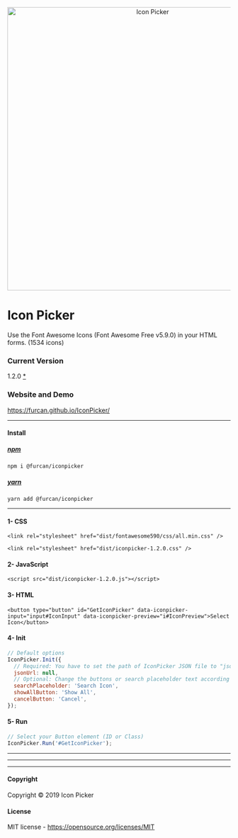 <p align="center">
  <img src="https://raw.githubusercontent.com/furcan/IconPicker/master/github-cover.png" width="640" height="auto" alt="Icon Picker">
</p>


# Icon Picker
Use the Font Awesome Icons (Font Awesome Free v5.9.0) in your HTML forms. (1534 icons)


### Current Version
1.2.0 [*](https://github.com/furcan/IconPicker/blob/master/ReleaseNotes.md)

### Website and Demo
https://furcan.github.io/IconPicker/

---------

#### Install

##### [npm](https://www.npmjs.com/package/@furcan/iconpicker)
```
npm i @furcan/iconpicker
```
##### [yarn](https://yarnpkg.com/en/package/@furcan/iconpicker)
```
yarn add @furcan/iconpicker
```

---------

#### 1- CSS
`<link rel="stylesheet" href="dist/fontawesome590/css/all.min.css" />`

`<link rel="stylesheet" href="dist/iconpicker-1.2.0.css" />`

#### 2- JavaScript
`<script src="dist/iconpicker-1.2.0.js"></script>`

#### 3- HTML
`<button type="button" id="GetIconPicker" data-iconpicker-input="input#IconInput" data-iconpicker-preview="i#IconPreview">Select Icon</button>`

#### 4- Init

```js
// Default options
IconPicker.Init({
  // Required: You have to set the path of IconPicker JSON file to "jsonUrl" option. e.g. '/content/plugins/IconPicker/dist/iconpicker-1.2.0.json'
  jsonUrl: null,
  // Optional: Change the buttons or search placeholder text according to the language.
  searchPlaceholder: 'Search Icon',
  showAllButton: 'Show All',
  cancelButton: 'Cancel',
});
```

#### 5- Run

```js
// Select your Button element (ID or Class)
IconPicker.Run('#GetIconPicker');
```


---------
---------
---------

#### Copyright
Copyright © 2019 Icon Picker

#### License
MIT license - https://opensource.org/licenses/MIT